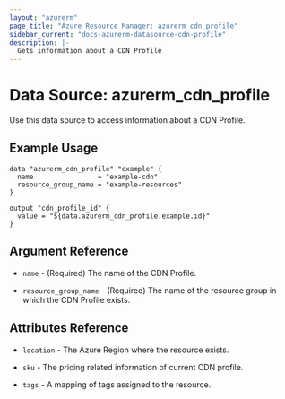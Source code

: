 ```yaml
---
layout: "azurerm"
page_title: "Azure Resource Manager: azurerm_cdn_profile"
sidebar_current: "docs-azurerm-datasource-cdn-profile"
description: |-
  Gets information about a CDN Profile
---
```


# Data Source: azurerm_cdn_profile

Use this data source to access information about a CDN Profile.

## Example Usage

```hcl
data "azurerm_cdn_profile" "example" {
  name                = "example-cdn"
  resource_group_name = "example-resources"
}

output "cdn_profile_id" {
  value = "${data.azurerm_cdn_profile.example.id}"
}
```

## Argument Reference

* `name` - (Required) The name of the CDN Profile.

* `resource_group_name` - (Required) The name of the resource group in which the CDN Profile exists.

## Attributes Reference

* `location` - The Azure Region where the resource exists.

* `sku` - The pricing related information of current CDN profile.

* `tags` - A mapping of tags assigned to the resource.
